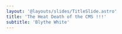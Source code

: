 ```yaml
---
layout: '@layouts/slides/TitleSlide.astro'
title: 'The Heat Death of the CMS !!!'
subtitle: 'Blythe White'
---
```


